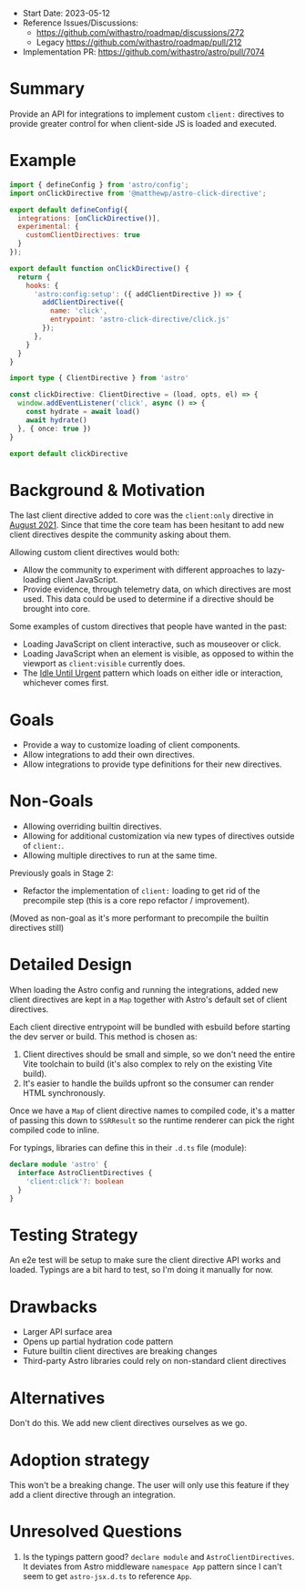 - Start Date: 2023-05-12
- Reference Issues/Discussions: 
  - https://github.com/withastro/roadmap/discussions/272
  - Legacy https://github.com/withastro/roadmap/pull/212
- Implementation PR: https://github.com/withastro/astro/pull/7074

# Summary

Provide an API for integrations to implement custom `client:` directives to provide greater control for when client-side JS is loaded and executed.

# Example

```js
import { defineConfig } from 'astro/config';
import onClickDirective from '@matthewp/astro-click-directive';

export default defineConfig({
  integrations: [onClickDirective()],
  experimental: {
    customClientDirectives: true
  }
});
```

```js
export default function onClickDirective() {
  return {
    hooks: {
      'astro:config:setup': ({ addClientDirective }) => {
        addClientDirective({
          name: 'click',
          entrypoint: 'astro-click-directive/click.js'
        });
      },
    }
  }
}
```

```ts
import type { ClientDirective } from 'astro'

const clickDirective: ClientDirective = (load, opts, el) => {
  window.addEventListener('click', async () => {
    const hydrate = await load()
    await hydrate()
  }, { once: true })
}

export default clickDirective
```

# Background & Motivation

The last client directive added to core was the `client:only` directive in [August 2021](https://github.com/withastro/astro/issues/751). Since that time the core team has been hesitant to add new client directives despite the community asking about them.

Allowing custom client directives would both:

- Allow the community to experiment with different approaches to lazy-loading client JavaScript.
- Provide evidence, through telemetry data, on which directives are most used. This data could be used to determine if a directive should be brought into core.

Some examples of custom directives that people have wanted in the past:

- Loading JavaScript on client interactive, such as mouseover or click.
- Loading JavaScript when an element is visible, as opposed to within the viewport as `client:visible` currently does.
- The [Idle Until Urgent](https://philipwalton.com/articles/idle-until-urgent/) pattern which loads on either idle or interaction, whichever comes first.

# Goals

- Provide a way to customize loading of client components.
- Allow integrations to add their own directives.
- Allow integrations to provide type definitions for their new directives.

# Non-Goals

- Allowing overriding builtin directives.
- Allowing for additional customization via new types of directives outside of `client:`.
- Allowing multiple directives to run at the same time.

Previously goals in Stage 2:
- Refactor the implementation of `client:` loading to get rid of the precompile step (this is a core repo refactor / improvement).

(Moved as non-goal as it's more performant to precompile the builtin directives still)

# Detailed Design

When loading the Astro config and running the integrations, added new client directives are kept in a `Map` together with Astro's default set of client directives.

Each client directive entrypoint will be bundled with esbuild before starting the dev server or build. This method is chosen as:

1. Client directives should be small and simple, so we don't need the entire Vite toolchain to build (it's also complex to rely on the existing Vite build).
2. It's easier to handle the builds upfront so the consumer can render HTML synchronously.

Once we have a `Map` of client directive names to compiled code, it's a matter of passing this down to `SSRResult` so the runtime renderer can pick the right compiled code to inline.

For typings, libraries can define this in their `.d.ts` file (module):

```ts
declare module 'astro' {
  interface AstroClientDirectives {
    'client:click'?: boolean
  }
}
```

# Testing Strategy

An e2e test will be setup to make sure the client directive API works and loaded. Typings are a bit hard to test, so I'm doing it manually for now.

# Drawbacks

- Larger API surface area
- Opens up partial hydration code pattern
- Future builtin client directives are breaking changes
- Third-party Astro libraries could rely on non-standard client directives

# Alternatives

Don't do this. We add new client directives ourselves as we go.

# Adoption strategy

This won't be a breaking change. The user will only use this feature if they add a client directive through an integration.

# Unresolved Questions

1. Is the typings pattern good? `declare module` and `AstroClientDirectives`. It deviates from Astro middleware `namespace App` pattern since I can't seem to get `astro-jsx.d.ts` to reference `App`.
